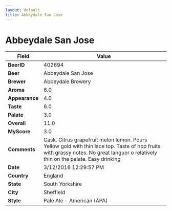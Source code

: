 ```yaml
---
layout: default
title: Abbeydale San Jose
---
```


# Abbeydale San Jose

| Field         | Value     |
|---------------|-----------|
| **BeerID** | 402694 |
| **Beer** | Abbeydale San Jose |
| **Brewer** | Abbeydale Brewery |
| **Aroma** | 6.0 |
| **Appearance** | 4.0 |
| **Taste** | 6.0 |
| **Palate** | 3.0 |
| **Overall** | 11.0 |
| **MyScore** | 3.0 |
| **Comments** | Cask. Citrus grapefruit melon lemon. Pours Yellow gold with thin lace top. Taste of hop fruits with grassy notes. No great languor o relatively thin on the palate. Easy drinking  |
| **Date** | 3/12/2016 12:29:57 PM |
| **Country** | England |
| **State** | South Yorkshire |
| **City** | Sheffield |
| **Style** | Pale Ale - American (APA) |
